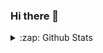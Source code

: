 ### Hi there 👋

<details>
  <summary>:zap: Github Stats</summary>
  
  <img align="left" src="https://github-readme-stats-jwattik.vercel.app/api?username=jwattik&show_icons=true&hide_border=true" />

</details>

<!--
**jwattik/jwattik** is a ✨ _special_ ✨ repository because its `README.md` (this file) appears on your GitHub profile.

Here are some ideas to get you started:

- 🔭 I’m currently working on ...
- 🌱 I’m currently learning ...
- 👯 I’m looking to collaborate on ...
- 🤔 I’m looking for help with ...
- 💬 Ask me about ...
- 📫 How to reach me: ...
- 😄 Pronouns: ...
- ⚡ Fun fact: ...
-->
